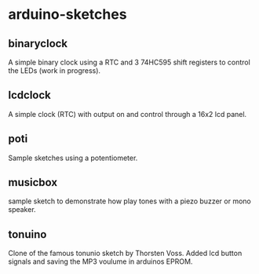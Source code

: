 # arduino-sketches

## binaryclock
A simple binary clock using a RTC and 3 74HC595 shift registers to control the LEDs (work in progress).

## lcdclock
A simple clock (RTC) with output on and control through a 16x2 lcd panel.

## poti
Sample sketches using a potentiometer.

## musicbox
sample sketch to demonstrate how play tones with a piezo buzzer or mono speaker.

## tonuino
Clone of the famous tonunio sketch by Thorsten Voss. Added lcd button signals and saving the MP3 voulume in arduinos EPROM.
